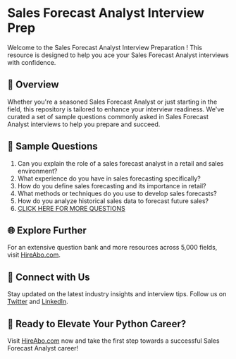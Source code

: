 # Sales Forecast Analyst Interview Prep

Welcome to the Sales Forecast Analyst Interview Preparation ! This resource is designed to help you ace your Sales Forecast Analyst interviews with confidence.

## 🚀 Overview

Whether you're a seasoned Sales Forecast Analyst or just starting in the field, this repository is tailored to enhance your interview readiness. We've curated a set of sample questions commonly asked in Sales Forecast Analyst interviews to help you prepare and succeed.

## 📝 Sample Questions

1. Can you explain the role of a sales forecast analyst in a retail and sales environment?
2. What experience do you have in sales forecasting specifically?
3. How do you define sales forecasting and its importance in retail?
4. What methods or techniques do you use to develop sales forecasts?
5. How do you analyze historical sales data to forecast future sales?
6. [CLICK HERE FOR MORE QUESTIONS](https://hireabo.com/job/22_1_39/Sales%20Forecast%20Analyst)

## 🌐 Explore Further

For an extensive question bank and more resources across 5,000 fields, visit [HireAbo.com](https://www.hireabo.com).

## 📱 Connect with Us

Stay updated on the latest industry insights and interview tips. Follow us on [Twitter](https://twitter.com/hireabo) and [LinkedIn](https://www.linkedin.com/in/hire-abo-3609972a8/).

## 🚀 Ready to Elevate Your Python Career?

Visit [HireAbo.com](https://www.hireabo.com) now and take the first step towards a successful Sales Forecast Analyst career!